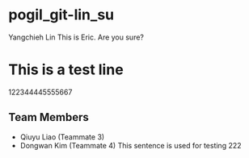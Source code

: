 # pogil_git-lin_su

Yangchieh Lin
This is Eric.
Are you sure?

# This is a test line
122344445555667
## Team Members

- Qiuyu Liao (Teammate 3)
- Dongwan Kim (Teammate 4)
This sentence is used for testing 222
